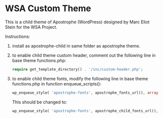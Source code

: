# WSA Custom Theme

This is a child theme of Apostrophe (WordPress) designed by Marc Eliot Stein for the WSA Project.

Instructions: 

1. install as apostrophe-child in same folder as apostrophe theme.

2. to enable child theme custom header, comment out the following line in base theme functions.php:

    ````php
    require get_template_directory() . '/inc/custom-header.php';
    ````

3. to enable child theme fonts, modify the following line in base theme functions.php in function enqueue_scripts():

    ````php
    wp_enqueue_style( 'apostrophe-fonts', apostrophe_fonts_url(), array(), null );
    ````

    This should be changed to:
    ````php
    wp_enqueue_style( 'apostrophe-fonts', apostrophe_child_fonts_url(), array(), null );
    ````
